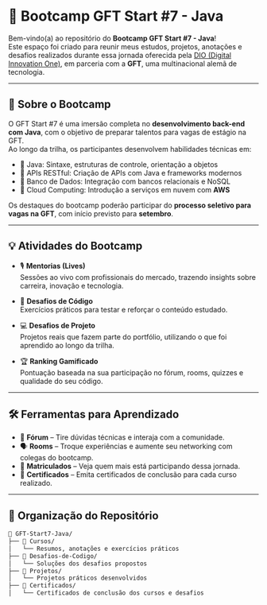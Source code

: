 # 🚀 Bootcamp GFT Start #7 - Java

Bem-vindo(a) ao repositório do **Bootcamp GFT Start #7 - Java**!  
Este espaço foi criado para reunir meus estudos, projetos, anotações e desafios realizados durante essa jornada oferecida pela [DIO (Digital Innovation One)](https://www.dio.me/), em parceria com a **GFT**, uma multinacional alemã de tecnologia.

---

## 🎯 Sobre o Bootcamp

O GFT Start #7 é uma imersão completa no **desenvolvimento back-end com Java**, com o objetivo de preparar talentos para vagas de estágio na GFT.  
Ao longo da trilha, os participantes desenvolvem habilidades técnicas em:

- 📌 Java: Sintaxe, estruturas de controle, orientação a objetos
- 📌 APIs RESTful: Criação de APIs com Java e frameworks modernos
- 📌 Banco de Dados: Integração com bancos relacionais e NoSQL
- 📌 Cloud Computing: Introdução a serviços em nuvem com **AWS**

Os destaques do bootcamp poderão participar do **processo seletivo para vagas na GFT**, com início previsto para **setembro**.

---

## 💡 Atividades do Bootcamp

- 🎙️ **Mentorias (Lives)**  
  Sessões ao vivo com profissionais do mercado, trazendo insights sobre carreira, inovação e tecnologia.

- 🧠 **Desafios de Código**  
  Exercícios práticos para testar e reforçar o conteúdo estudado.

- 💻 **Desafios de Projeto**  
  Projetos reais que fazem parte do portfólio, utilizando o que foi aprendido ao longo da trilha.

- 🏆 **Ranking Gamificado**  
  Pontuação baseada na sua participação no fórum, rooms, quizzes e qualidade do seu código.

---

## 🛠️ Ferramentas para Aprendizado

- 💬 **Fórum** – Tire dúvidas técnicas e interaja com a comunidade.  
- 🗣️ **Rooms** – Troque experiências e aumente seu networking com colegas do bootcamp.  
- 👥 **Matriculados** – Veja quem mais está participando dessa jornada.  
- 📜 **Certificados** – Emita certificados de conclusão para cada curso realizado.

---

## 📁 Organização do Repositório

```bash
📁 GFT-Start7-Java/
├── 📂 Cursos/
│   └── Resumos, anotações e exercícios práticos
├── 📂 Desafios-de-Codigo/
│   └── Soluções dos desafios propostos
├── 📂 Projetos/
│   └── Projetos práticos desenvolvidos
├── 📜 Certificados/
│   └── Certificados de conclusão dos cursos e desafios
